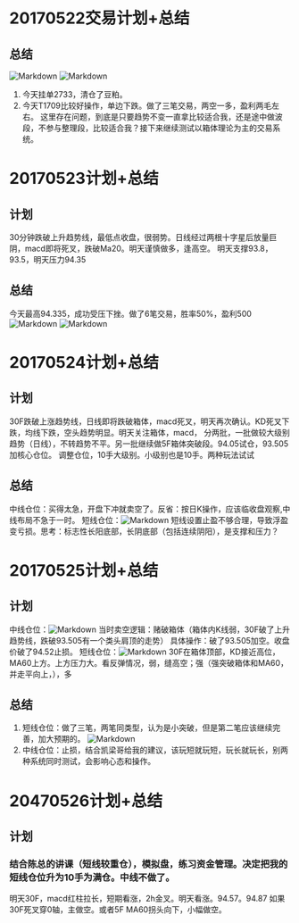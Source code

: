 # 20170522交易计划+总结
## 总结
![Markdown](http://i1.piimg.com/590848/ad722a7667d6180a.png)
![Markdown](http://i1.piimg.com/590848/9cc3d467adc681ec.png)
1. 今天挂单2733，清仓了豆粕。
2. 今天T1709比较好操作，单边下跌。做了三笔交易，两空一多，盈利两毛左右。
这里存在问题，到底是只要趋势不变一直拿比较适合我，还是途中做波段，不参与整理段，比较适合我？接下来继续测试以箱体理论为主的交易系统。

# 20170523计划+总结
## 计划
30分钟跌破上升趋势线，最低点收盘，很弱势。日线经过两根十字星后放量巨阴，macd即将死叉，跌破Ma20。明天谨慎做多，逢高空。
明天支撑93.8，93.5，明天压力94.35

## 总结
今天最高94.335，成功受压下挫。做了6笔交易，胜率50%，盈利500
![Markdown](http://i1.piimg.com/590848/49284f161b51b550.png)
![Markdown](http://i1.piimg.com/590848/52791ce831365f23.png)

# 20170524计划+总结
## 计划
30F跌破上涨趋势线，日线即将跌破箱体，macd死叉，明天再次确认。KD死叉下跌，均线下跌，空头趋势明显。明天关注箱体，macd，
分两批，一批做较大级别趋势（日线），不转趋势不平。另一批继续做5F箱体突破段。94.05试仓，93.505加核心仓位。
调整仓位，10手大级别。小级别也是10手。两种玩法试试

## 总结
中线仓位：买得太急，开盘下冲就卖空了。反省：按日K操作，应该临收盘观察,中线布局不急于一时。
短线仓位：![Markdown](http://i4.buimg.com/590848/a0b55b37f5857c19.png)
短线设置止盈不够合理，导致浮盈变亏损。思考：标志性长阳底部，长阴底部（包括连续阴阳），是支撑和压力？

# 20170525计划+总结
## 计划
中线仓位：![Markdown](http://i1.piimg.com/590848/a3255ce5856e9b9e.png)
当时卖空逻辑：赌破箱体（箱体内K线弱，30F破了上升趋势线，跌破93.505有一个类头肩顶的走势）
具体操作：破了93.505加空。收盘价破了94.52止损。
短线仓位：![Markdown](http://i1.piimg.com/590848/2cdceda967b667a6.png)
30F在箱体顶部，KD接近高位，MA60上方。上方压力大。看反弹情况，弱，缝高空；强（强突破箱体和MA60，并走平向上，），多

## 总结
1. 短线仓位：做了三笔，两笔同类型，认为是小突破，但是第二笔应该继续完善，加大预期的。
![Markdown](http://i1.piimg.com/590848/63dd4a10c3ede932.png)
2. 中线仓位：止损，结合凯梁哥给我的建议，该玩短就玩短，玩长就玩长，别两种系统同时测试，会影响心态和操作。

# 20470526计划+总结
## 计划
### 结合陈总的讲课（短线较重仓），模拟盘，练习资金管理。决定把我的短线仓位升为10手为满仓。中线不做了。
明天30F，macd红柱拉长，短期看涨，2h金叉。明天看涨。94.57。94.87
如果30F死叉穿0轴，主做空。或者5F MA60拐头向下，小幅做空。



